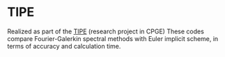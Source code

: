 # TIPE

Realized as part of the [TIPE](https://fr.wikipedia.org/wiki/Travail_d%27initiative_personnelle_encadr%C3%A9) (research project in CPGE)
These codes compare Fourier-Galerkin spectral methods with Euler implicit scheme, in terms of accuracy and calculation time.
